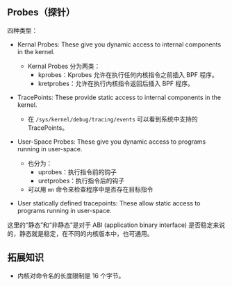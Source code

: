 Probes（探针）
---

四种类型：

* Kernal Probes: These give you dynamic access to internal components in the kernel.
    * Kernal Probes 分为两类：
        * kprobes：Kprobes 允许在执行任何内核指令之前插入 BPF 程序。
        * kretprobes：允许在执行内核指令返回后插入 BPF 程序。

* TracePoints: These provide static access to internal components in the kernel.
    * 在 `/sys/kernel/debug/tracing/events` 可以看到系统中支持的 TracePoints。
* User-Space Probes: These give you dynamic access to programs running in user-space.
    * 也分为：
        * uprobes：执行指令前的钩子
        * uretprobes：执行指令后的钩子
    * 可以用 `mn` 命令来检查程序中是否存在目标指令
* User statically defined tracepoints: These allow static access to programs running in user-space.

这里的“静态”和“非静态”是对于 ABI (application binary interface) 是否稳定来说的，静态就是稳定，在不同的内核版本中，也可通用。


拓展知识
---
* 内核对命令名的长度限制是 16 个字节。
